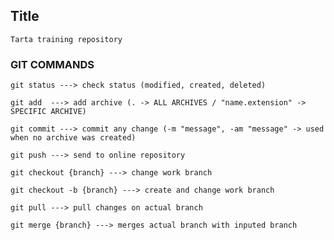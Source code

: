 ## Title

    Tarta training repository

### GIT COMMANDS

    git status ---> check status (modified, created, deleted)

    git add  ---> add archive (. -> ALL ARCHIVES / "name.extension" -> SPECIFIC ARCHIVE)

    git commit ---> commit any change (-m "message", -am "message" -> used when no archive was created)

    git push ---> send to online repository

    git checkout {branch} ---> change work branch

    git checkout -b {branch} ---> create and change work branch

    git pull ---> pull changes on actual branch

    git merge {branch} ---> merges actual branch with inputed branch
